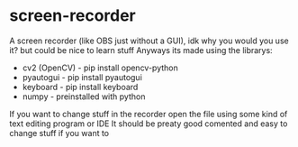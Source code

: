 # screen-recorder
A screen recorder (like OBS just without a GUI), idk why you would you use it? but could be nice to learn stuff
Anyways its made using the librarys:
  - cv2 (OpenCV) - pip install opencv-python
  - pyautogui - pip install pyautogui
  - keyboard - pip install keyboard
  - numpy - preinstalled with python

If you want to change stuff in the recorder open the file using some kind of text editing program or IDE
It should be preaty good comented and easy to change stuff if you want to
